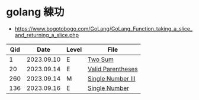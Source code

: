 
# golang 練功

- https://www.bogotobogo.com/GoLang/GoLang_Function_taking_a_slice_and_returning_a_slice.php


Qid  | Date       | Level | File
---- | ---------- | ----- | ---------------
1    | 2023.09.10 | E     | [Two Sum](./leetcode/TwoSum.go)
20   | 2023.09.14 | E     | [Valid Parentheses](./leetcode/ValidParentheses.go)
260  | 2023.09.14 | M     | [Single Number III](./leetcode/SingleNumberIII.go)
136  | 2023.09.16 | E     | [Single Number](./leetcode/SingleNumber.go)
